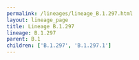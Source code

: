 ```yaml
---
permalink: /lineages/lineage_B.1.297.html
layout: lineage_page
title: Lineage B.1.297
lineage: B.1.297
parent: B.1
children: ['B.1.297', 'B.1.297.1']
---
```

